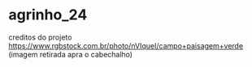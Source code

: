 # agrinho_24

creditos do projeto https://www.rgbstock.com.br/photo/nVIqueI/campo+paisagem+verde (imagem retirada apra o cabechalho)